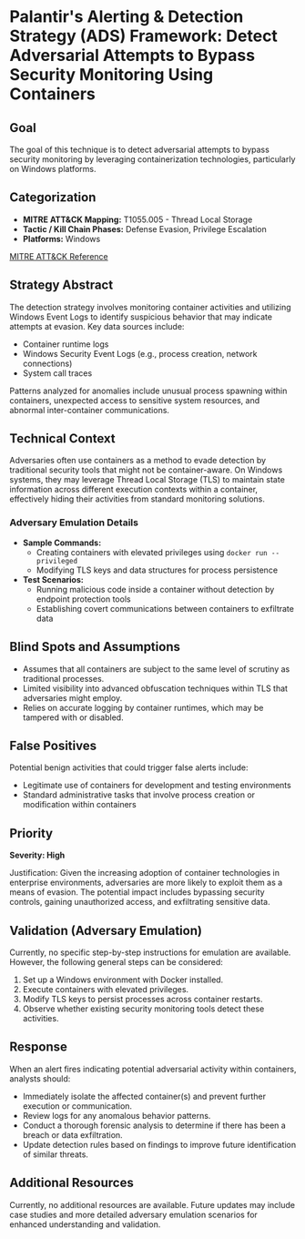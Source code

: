 # Palantir's Alerting & Detection Strategy (ADS) Framework: Detect Adversarial Attempts to Bypass Security Monitoring Using Containers

## **Goal**

The goal of this technique is to detect adversarial attempts to bypass security monitoring by leveraging containerization technologies, particularly on Windows platforms.

## **Categorization**
- **MITRE ATT&CK Mapping:** T1055.005 - Thread Local Storage
- **Tactic / Kill Chain Phases:** Defense Evasion, Privilege Escalation
- **Platforms:** Windows

[MITRE ATT&CK Reference](https://attack.mitre.org/techniques/T1055/005)

## **Strategy Abstract**

The detection strategy involves monitoring container activities and utilizing Windows Event Logs to identify suspicious behavior that may indicate attempts at evasion. Key data sources include:

- Container runtime logs
- Windows Security Event Logs (e.g., process creation, network connections)
- System call traces

Patterns analyzed for anomalies include unusual process spawning within containers, unexpected access to sensitive system resources, and abnormal inter-container communications.

## **Technical Context**

Adversaries often use containers as a method to evade detection by traditional security tools that might not be container-aware. On Windows systems, they may leverage Thread Local Storage (TLS) to maintain state information across different execution contexts within a container, effectively hiding their activities from standard monitoring solutions.

### Adversary Emulation Details

- **Sample Commands:** 
  - Creating containers with elevated privileges using `docker run --privileged`
  - Modifying TLS keys and data structures for process persistence
- **Test Scenarios:**
  - Running malicious code inside a container without detection by endpoint protection tools
  - Establishing covert communications between containers to exfiltrate data

## **Blind Spots and Assumptions**

- Assumes that all containers are subject to the same level of scrutiny as traditional processes.
- Limited visibility into advanced obfuscation techniques within TLS that adversaries might employ.
- Relies on accurate logging by container runtimes, which may be tampered with or disabled.

## **False Positives**

Potential benign activities that could trigger false alerts include:

- Legitimate use of containers for development and testing environments
- Standard administrative tasks that involve process creation or modification within containers

## **Priority**

**Severity: High**

Justification: Given the increasing adoption of container technologies in enterprise environments, adversaries are more likely to exploit them as a means of evasion. The potential impact includes bypassing security controls, gaining unauthorized access, and exfiltrating sensitive data.

## **Validation (Adversary Emulation)**

Currently, no specific step-by-step instructions for emulation are available. However, the following general steps can be considered:

1. Set up a Windows environment with Docker installed.
2. Execute containers with elevated privileges.
3. Modify TLS keys to persist processes across container restarts.
4. Observe whether existing security monitoring tools detect these activities.

## **Response**

When an alert fires indicating potential adversarial activity within containers, analysts should:

- Immediately isolate the affected container(s) and prevent further execution or communication.
- Review logs for any anomalous behavior patterns.
- Conduct a thorough forensic analysis to determine if there has been a breach or data exfiltration.
- Update detection rules based on findings to improve future identification of similar threats.

## **Additional Resources**

Currently, no additional resources are available. Future updates may include case studies and more detailed adversary emulation scenarios for enhanced understanding and validation.